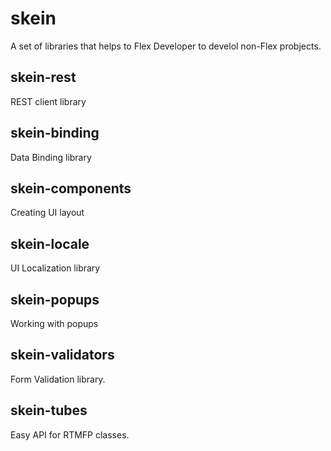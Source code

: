 skein
=====

A set of libraries that helps to Flex Developer to develol non-Flex probjects.

skein-rest
----
REST client library 

skein-binding
----
Data Binding library

skein-components
----
Creating UI layout

skein-locale
----
UI Localization library

skein-popups
----
Working with popups

skein-validators
----
Form Validation library.

skein-tubes
----
Easy API for RTMFP classes.
